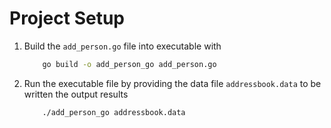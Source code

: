 # Project Setup
1.  Build the `add_person.go` file into executable with
    ```bash
        go build -o add_person_go add_person.go
    ```

2.  Run the executable file by providing the data file `addressbook.data` to be written the output results
    ```bash
        ./add_person_go addressbook.data
    ```
